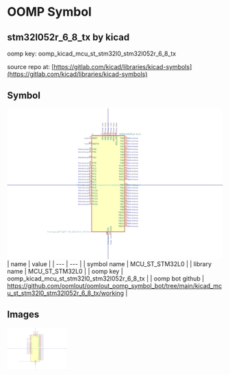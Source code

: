 # OOMP Symbol  
## stm32l052r_6_8_tx  by kicad  
  
oomp key: oomp_kicad_mcu_st_stm32l0_stm32l052r_6_8_tx  
  
source repo at: [https://gitlab.com/kicad/libraries/kicad-symbols](https://gitlab.com/kicad/libraries/kicad-symbols)  
## Symbol  
  
[![working.png](working_600.png)](working.png)  
| name | value | 
| --- | --- | 
| symbol name | MCU_ST_STM32L0 | 
| library name | MCU_ST_STM32L0 | 
| oomp key | oomp_kicad_mcu_st_stm32l0_stm32l052r_6_8_tx | 
| oomp bot github | https://github.com/oomlout/oomlout_oomp_symbol_bot/tree/main/kicad_mcu_st_stm32l0_stm32l052r_6_8_tx/working | 
## Images  
  
[![working.png](working_140.png)](working.png)  
